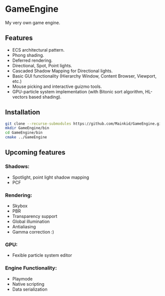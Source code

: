 # GameEngine
My very own game engine.


## Features
- ECS architectural pattern.
- Phong shading.
- Deferred rendering.
- Directional, Spot, Point lights.
- Cascaded Shadow Mapping for Directional lights.
- Basic GUI functionality (Hierarchy Window, Content Browser, Viewport, etc.)
- Mouse picking and interactive guizmo tools.
- GPU-particle system implementation (with Bitonic sort algorithm, HL-vectors based shading).

## Installation
```bash
git clone --recurse-submodules https://github.com/Mainkid/GameEngine.git
mkdir GameEngine/bin
cd GameEngine/bin
cmake ../GameEngine
```

## Upcoming features
### Shadows:
- Spotlight, point light shadow mapping
- PCF
### Rendering:
- Skybox
- PBR
- Transparency support
- Global illumination
- Antialiasing
- Gamma correction :)
### GPU:
- Fexible particle system editor
### Engine Functionality:
- Playmode
- Native scripting
- Data serialization
